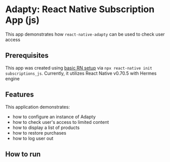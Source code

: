 # Adapty: React Native Subscription App (js)
This app demonstrates how `react-native-adapty` can be used to check user access

## Prerequisites 
This app was created using [basic RN setup](https://reactnative.dev/docs/environment-setup) via `npx react-native init subscriptions_js`. Currently, it utilizes React Native v0.70.5 with Hermes engine


## Features
This application demonstrates:
* how to configure an instance of Adapty
* how to check user's access to limited content
* how to display a list of products
* how to restore purchases
* how to log user out

## How to run
